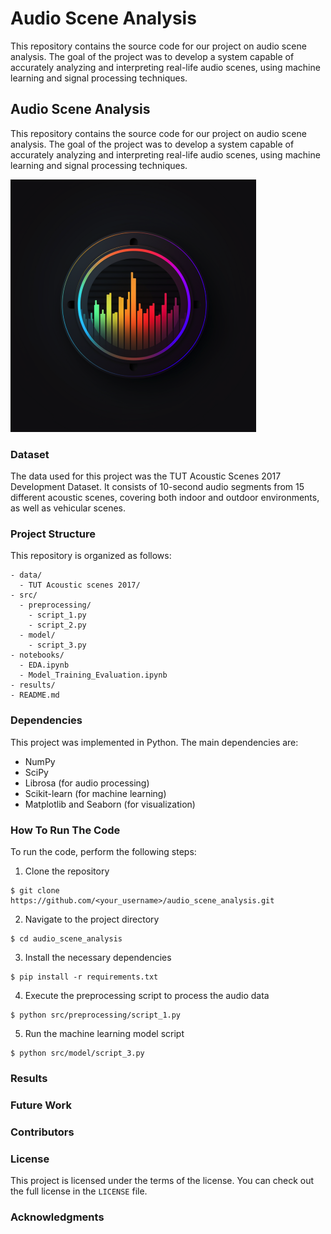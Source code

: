 # Audio Scene Analysis
This repository contains the source code for our project on audio scene analysis. The goal of the project was to develop a system capable of accurately analyzing and interpreting real-life audio scenes, using machine learning and signal processing techniques.

## Audio Scene Analysis

This repository contains the source code for our project on audio scene analysis. The goal of the project was to develop a system capable of accurately analyzing and interpreting real-life audio scenes, using machine learning and signal processing techniques.

![Alt text](/logo.png)

### Dataset

The data used for this project was the TUT Acoustic Scenes 2017 Development Dataset. It consists of 10-second audio segments from 15 different acoustic scenes, covering both indoor and outdoor environments, as well as vehicular scenes.

### Project Structure

This repository is organized as follows:

```
- data/
  - TUT Acoustic scenes 2017/
- src/
  - preprocessing/
    - script_1.py
    - script_2.py
  - model/
    - script_3.py
- notebooks/
  - EDA.ipynb
  - Model_Training_Evaluation.ipynb
- results/
- README.md
```

### Dependencies

This project was implemented in Python. The main dependencies are:
- NumPy
- SciPy
- Librosa (for audio processing)
- Scikit-learn (for machine learning)
- Matplotlib and Seaborn (for visualization)


### How To Run The Code

To run the code, perform the following steps:

1. Clone the repository
```
$ git clone https://github.com/<your_username>/audio_scene_analysis.git
```
2. Navigate to the project directory 
```
$ cd audio_scene_analysis
```
3. Install the necessary dependencies 
``` 
$ pip install -r requirements.txt
```
4. Execute the preprocessing script to process the audio data
```
$ python src/preprocessing/script_1.py
```
5. Run the machine learning model script
``` 
$ python src/model/script_3.py
```

### Results

### Future Work


### Contributors


### License 

This project is licensed under the terms of the <MIT Liecence> license. You can check out the full license in the `LICENSE` file.

### Acknowledgments

